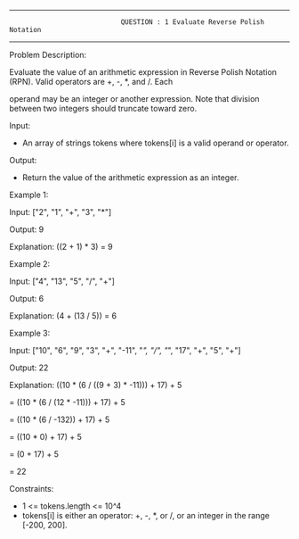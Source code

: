 --------------------------------------------------------------------
                                QUESTION : 1 Evaluate Reverse Polish Notation
--------------------------------------------------------------------

Problem Description:

Evaluate the value of an arithmetic expression in Reverse Polish Notation (RPN). Valid operators are +, -, *, and /. Each

operand may be an integer or another expression. Note that division between two integers should truncate toward zero.

Input:
- An array of strings tokens where tokens[i] is a valid operand or operator.

Output:
- Return the value of the arithmetic expression as an integer.

Example 1:

Input: ["2", "1", "+", "3", "*"]

Output: 9

Explanation: ((2 + 1) * 3) = 9

Example 2:

Input: ["4", "13", "5", "/", "+"]

Output: 6

Explanation: (4 + (13 / 5)) = 6

Example 3:

Input: ["10", "6", "9", "3", "+", "-11", "*", "/", "*", "17", "+", "5", "+"]

Output: 22

Explanation:
((10 * (6 / ((9 + 3) * -11))) + 17) + 5

= ((10 * (6 / (12 * -11))) + 17) + 5

= ((10 * (6 / -132)) + 17) + 5

= ((10 * 0) + 17) + 5

= (0 + 17) + 5

= 22

Constraints:

- 1 <= tokens.length <= 10^4
- tokens[i] is either an operator: +, -, *, or /, or an integer in the range [-200, 200].


